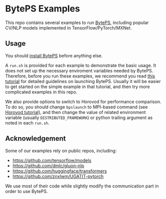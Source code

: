 # BytePS Examples

This repo contains several examples to run [BytePS](https://github.com/bytedance/byteps/), including popular CV/NLP models implemented in TensorFlow/PyTorch/MXNet.


## Usage

You should [install BytePS](https://github.com/bytedance/byteps/#quick-start) before anything else. 

A `run.sh` is provided for each example to demonstrate the basic usage. It does not set up the necessary enviroment variables needed by BytePS. Therefore, before you run these examples, we recommend you read [this tutorial](https://github.com/bytedance/byteps/blob/master/docs/step-by-step-tutorial.md) for detailed guidelines on launching BytePS. Usually it will be easier to get started on the simple example in that tutorial, and then try more complicated examples in this repo.

We also provide options to switch to Horovod for performance comparison. To do so, you should change `bpslaunch` to MPI-based command (see [Horovod tutorial](https://github.com/horovod/horovod#running-horovod)), and then change the value of related environment variable (usually `DISTRIBUTED_FRAMEWORK`) or python trailing argument as noted in each `run.sh`.

## Acknowledgement

Some of our examples rely on public repos, including:
- https://github.com/tensorflow/models
- https://github.com/dmlc/gluon-nlp
- https://github.com/huggingface/transformers
- https://github.com/znxlwm/UGATIT-pytorch

We use most of their code while slightly modify the communication part in order to use BytePS. 